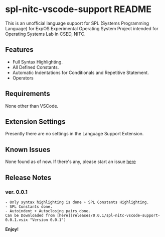 # spl-nitc-vscode-support README

This is an unofficial language support for SPL (Systems Programming Language) for ExpOS Experimental Operating System Project intended for Operating Systems Lab in CSED, NITC.


## Features

- Full Syntax Highlighting.
- All Defined Constants.
- Automatic Indentations for Conditionals and Repetitive Statement.
- Operators

## Requirements

None other than VSCode.


## Extension Settings

Presently there are no settings in the Language Support Extension.

## Known Issues

None found as of now. If there's any, please start an issue [here](https://github.com/gauthamkrishna9991/spl-nitc-vscode-support "GitHub Link")

## Release Notes

### ver. 0.0.1
	- Only syntax highlighting is done + SPL Constants Highlighting.
	- SPL Constants done.
	- Autoindent + Autoclosing pairs done.
	Can be Downloaded from [here](releases/0.0.1/spl-nitc-vscode-support-0.0.1.vsix "Version 0.0.1")

**Enjoy!**
